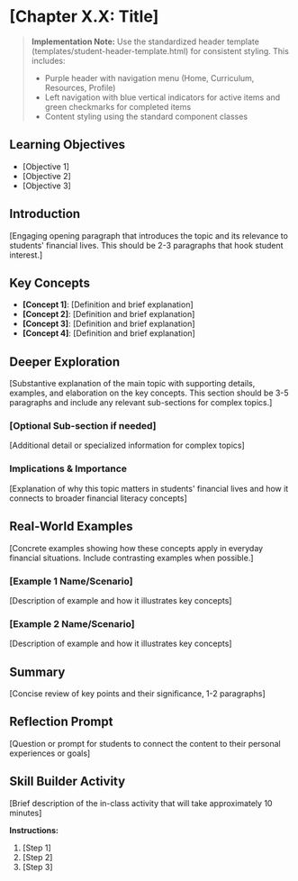 # [Chapter X.X: Title]

> **Implementation Note:**
> Use the standardized header template (templates/student-header-template.html) for consistent styling.
> This includes:
> - Purple header with navigation menu (Home, Curriculum, Resources, Profile)
> - Left navigation with blue vertical indicators for active items and green checkmarks for completed items
> - Content styling using the standard component classes

## Learning Objectives
- [Objective 1]
- [Objective 2]
- [Objective 3]

## Introduction
[Engaging opening paragraph that introduces the topic and its relevance to students' financial lives. This should be 2-3 paragraphs that hook student interest.]

## Key Concepts
- **[Concept 1]**: [Definition and brief explanation]
- **[Concept 2]**: [Definition and brief explanation]
- **[Concept 3]**: [Definition and brief explanation]
- **[Concept 4]**: [Definition and brief explanation]

## Deeper Exploration
[Substantive explanation of the main topic with supporting details, examples, and elaboration on the key concepts. This section should be 3-5 paragraphs and include any relevant sub-sections for complex topics.]

### [Optional Sub-section if needed]
[Additional detail or specialized information for complex topics]

### Implications & Importance
[Explanation of why this topic matters in students' financial lives and how it connects to broader financial literacy concepts]

## Real-World Examples
[Concrete examples showing how these concepts apply in everyday financial situations. Include contrasting examples when possible.]

### [Example 1 Name/Scenario]
[Description of example and how it illustrates key concepts]

### [Example 2 Name/Scenario]
[Description of example and how it illustrates key concepts]

## Summary
[Concise review of key points and their significance, 1-2 paragraphs]

## Reflection Prompt
[Question or prompt for students to connect the content to their personal experiences or goals]

## Skill Builder Activity
[Brief description of the in-class activity that will take approximately 10 minutes]

**Instructions:**
1. [Step 1]
2. [Step 2]
3. [Step 3]
